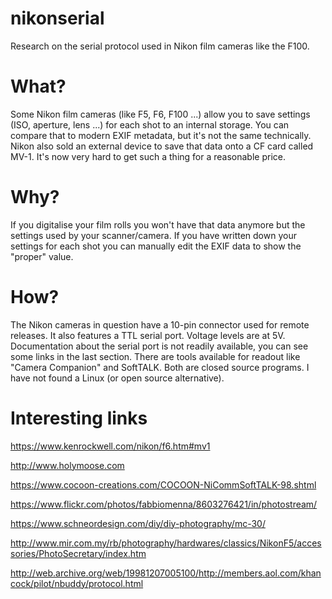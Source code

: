 # nikonserial
Research on the serial protocol used in Nikon film cameras like the F100.

# What?

Some Nikon film cameras (like F5, F6, F100 ...) allow you to save settings (ISO, aperture, lens ...) for each shot to an internal storage. You can compare that to modern EXIF metadata, but it's not the same technically. Nikon also sold an external device to save that data onto a CF card called MV-1. It's now very hard to get such a thing for a reasonable price.

# Why?

If you digitalise your film rolls you won't have that data anymore but the settings used by your scanner/camera. If you have written down your settings for each shot you can manually edit the EXIF data to show the "proper" value.

# How?

The Nikon cameras in question have a 10-pin connector used for remote releases. It also features a TTL serial port. Voltage levels are at 5V.
Documentation about the serial port is not readily available, you can see some links in the last section. There are tools available for readout like "Camera Companion" and SoftTALK. Both are closed source programs. I have not found a Linux (or open source alternative). 

# Interesting links

https://www.kenrockwell.com/nikon/f6.htm#mv1

http://www.holymoose.com

https://www.cocoon-creations.com/COCOON-NiCommSoftTALK-98.shtml

https://www.flickr.com/photos/fabbiomenna/8603276421/in/photostream/

https://www.schneordesign.com/diy/diy-photography/mc-30/

http://www.mir.com.my/rb/photography/hardwares/classics/NikonF5/accessories/PhotoSecretary/index.htm

http://web.archive.org/web/19981207005100/http://members.aol.com/khancock/pilot/nbuddy/protocol.html
